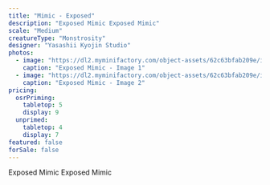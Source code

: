 ```yaml
---
title: "Mimic - Exposed"
description: "Exposed Mimic Exposed Mimic"
scale: "Medium"
creatureType: "Monstrosity"
designer: "Yasashii Kyojin Studio"
photos:
  - image: "https://dl2.myminifactory.com/object-assets/62c63bfab209e/images/720X720-mimic-b-bob-ps.jpg"
    caption: "Exposed Mimic - Image 1"
  - image: "https://dl2.myminifactory.com/object-assets/62c63bfab209e/images/720X720-mimic-toothy-b1.jpg"
    caption: "Exposed Mimic - Image 2"
pricing:
  osrPriming:
    tabletop: 5
    display: 9
  unprimed:
    tabletop: 4
    display: 7
featured: false
forSale: false
---
```


Exposed Mimic Exposed Mimic